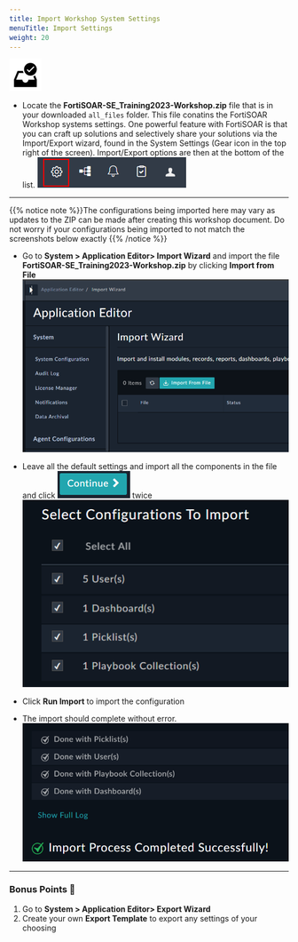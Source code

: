 ```yaml
---
title: Import Workshop System Settings
menuTitle: Import Settings
weight: 20
---
```



![user_complete_icon](check_box.svg)

- Locate the **FortiSOAR-SE_Training2023-Workshop.zip** file that is in your downloaded `all_files` folder. This file conatins the FortiSOAR Workshop systems settings. One powerful feature with FortiSOAR is that you can craft up solutions and selectively share your solutions via the Import/Export wizard, found in the System Settings (Gear icon in the top right of the screen). Import/Export options are then at the bottom of the list.
![System Settings at the top right](topright.png)

---

{{% notice note %}}The configurations being imported here may vary as updates to the ZIP can be made after creating this workshop document. Do not worry if your configurations being imported to not match the screenshots below exactly
{{% /notice %}}

- Go to **System > Application Editor> Import Wizard** and import the file **FortiSOAR-SE_Training2023-Workshop.zip** by clicking **Import from File**
![Import Wizard](appeditor.png?height=300px)

- Leave all the default settings and import all the components in the file and click ![Continue button](continue.png?height=40px&classes=inline) twice
![Select configuration to import](selectconfigs.png?height=250px)

- Click **Run Import** to import the configuration

- The import should complete without error.
![Import Success](import.png?height=250px)

---

### Bonus Points :money_with_wings:

1. Go to **System > Application Editor> Export Wizard**
2. Create your own **Export Template** to export any settings of your choosing
